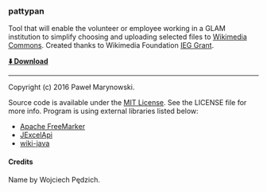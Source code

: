 ### pattypan

Tool that will enable the volunteer or employee working in a GLAM institution to simplify choosing and uploading selected files to [Wikimedia Commons](https://commons.wikimedia.org/). Created thanks to Wikimedia Foundation [IEG Grant](https://meta.wikimedia.org/wiki/Grants:IEG/Batch_uploader_for_small_GLAM_projects).

__[:arrow_down: Download](https://github.com/yarl/pattypan/releases)__

----

Copyright (c) 2016 Paweł Marynowski.

Source code is available under the [MIT License](https://github.com/yarl/pattypan/blob/master/LICENSE). See the LICENSE file for more info. Program is using external libraries listed below:
* [Apache FreeMarker](http://freemarker.incubator.apache.org/)
* [JExcelApi](http://jexcelapi.sourceforge.net/)
* [wiki-java](https://github.com/MER-C/wiki-java)

#### Credits
Name by Wojciech Pędzich.


